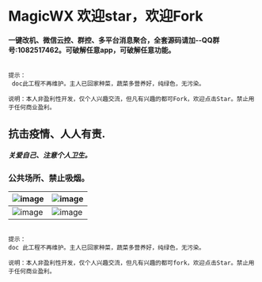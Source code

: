 # MagicWX 欢迎star，欢迎Fork

#### 一键改机、微信云控、群控、多平台消息聚合，全套源码请加--QQ群号:1082517462。可破解任意app，可破解任意功能。

``` nginx

提示：
 doc此工程不再维护。主人已回家种菜，蔬菜多营养好，纯绿色，无污染。

说明：本人非盈利性开发，仅个人兴趣交流，但凡有兴趣的都可Fork，欢迎点击Star。禁止用于任何商业盈利。

``` 

## 抗击疫情、人人有责.

##### 关爱自己、注意个人卫生。


### 公共场所、禁止吸烟。


| ![image](https://github.com/yugu88/MagicWX/blob/master/device-2020-03-25-160008.png) | ![image](https://img-blog.csdnimg.cn/20200324103336571.png) |
| ---- | ---- |
| ![image](https://img-blog.csdnimg.cn/20200319191809959.jpg) | ![image](https://img-blog.csdnimg.cn/2019123116334614.jpeg) |



``` nginx

提示：
doc 此工程不再维护。主人已回家种菜，蔬菜多营养好，纯绿色，无污染。

说明：本人非盈利性开发，仅个人兴趣交流，但凡有兴趣的都可fork，欢迎点击Star。禁止用于任何商业盈利。

```


